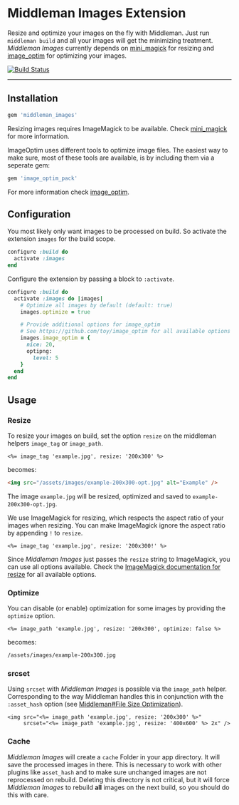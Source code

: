 # Middleman Images Extension

Resize and optimize your images on the fly with Middleman. Just run `middleman build`
and all your images will get the minimizing treatment. *Middleman Images* currently
depends on [mini_magick](https://github.com/minimagick/minimagick) for resizing and
[image_optim](https://github.com/toy/image_optim) for optimizing your images.


[![Build Status](https://api.travis-ci.org/zweitag/middleman-images.png?branch=master)](https://travis-ci.org/zweitag/middleman-images)

* * *

## Installation

```ruby
gem 'middleman_images'
```

Resizing images requires ImageMagick to be available. Check
[mini_magick](https://github.com/minimagick/minimagick) for more information.

ImageOptim uses different tools to optimize image files. The easiest way to
make sure, most of these tools are available, is by including them via a seperate
gem:

```ruby
gem 'image_optim_pack'
```

For more information check [image_optim](https://github.com/toy/image_optim).

## Configuration

You most likely only want images to be processed on build. So activate
the extension `images` for the build scope.

```ruby
configure :build do
  activate :images
end
```

Configure the extension by passing a block to `:activate`.

```ruby
configure :build do
  activate :images do |images|
    # Optimize all images by default (default: true) 
    images.optimize = true

    # Provide additional options for image_optim
    # See https://github.com/toy/image_optim for all available options
    images.image_optim = {
      nice: 20,
      optipng:
        level: 5
    }
  end
end
```

## Usage

### Resize

To resize your images on build, set the option `resize` on the middleman helpers `image_tag` or `image_path`.

```erb
<%= image_tag 'example.jpg', resize: '200x300' %>
```
becomes:

```html
<img src="/assets/images/example-200x300-opt.jpg" alt="Example" />
```

The image `example.jpg` will be resized, optimized and saved to `example-200x300-opt.jpg`.

We use ImageMagick for resizing, which respects the aspect ratio of your images when resizing. You can make ImageMagick ignore the aspect ratio by appending `!` to `resize`.

```erb
<%= image_tag 'example.jpg', resize: '200x300!' %>
```
Since *Middleman Images* just passes the `resize` string to ImageMagick, you can use all options available. Check the [ImageMagick documentation for resize](https://www.imagemagick.org/Usage/resize/#resize) for all available options.

### Optimize

You can disable (or enable) optimization for some images by providing the `optimize`
option.

```erb
<%= image_path 'example.jpg', resize: '200x300', optimize: false %>
```
becomes:

```html
/assets/images/example-200x300.jpg
```

### srcset

Using `srcset` with *Middleman Images* is possible via the `image_path`
helper. Corresponding to the way Middleman handles this in conjunction with the
`:asset_hash` option
(see [Middleman#File Size Optimization](https://middlemanapp.com/advanced/file-size-optimization)).

```erb
<img src="<%= image_path 'example.jpg', resize: '200x300' %>"
     srcset="<%= image_path 'example.jpg', resize: '400x600' %> 2x" />
```

### Cache

*Middleman Images* will create a `cache` Folder in your app directory. It will
save the processed images in there. This is necessary to work with other plugins
like `asset_hash` and to make sure unchanged images are not reprocessed on
rebuild. Deleting this directory is not critical, but it will force
*Middleman Images* to rebuild **all** images on the next build, so you should
do this with care.
